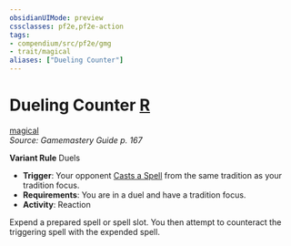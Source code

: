 ```yaml
---
obsidianUIMode: preview
cssclasses: pf2e,pf2e-action
tags:
- compendium/src/pf2e/gmg
- trait/magical
aliases: ["Dueling Counter"]
---
```

# Dueling Counter [R](rules/core-rulebook/chapter-9-playing-the-game.md#Actions "Reaction")
[magical](rules/traits/magical.md "Magical Item Trait")  
*Source: Gamemastery Guide p. 167*  

**Variant Rule** Duels
- **Trigger**: Your opponent [Casts a Spell](rules/actions/cast-a-spell.md) from the same tradition as your tradition focus.
- **Requirements**: You are in a duel and have a tradition focus.
- **Activity**: Reaction

Expend a prepared spell or spell slot. You then attempt to counteract the triggering spell with the expended spell.